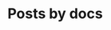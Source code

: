 ---
layout: categories
title: "Posts by docs"
permalink: /collection-archive/
author_profile: true
---
